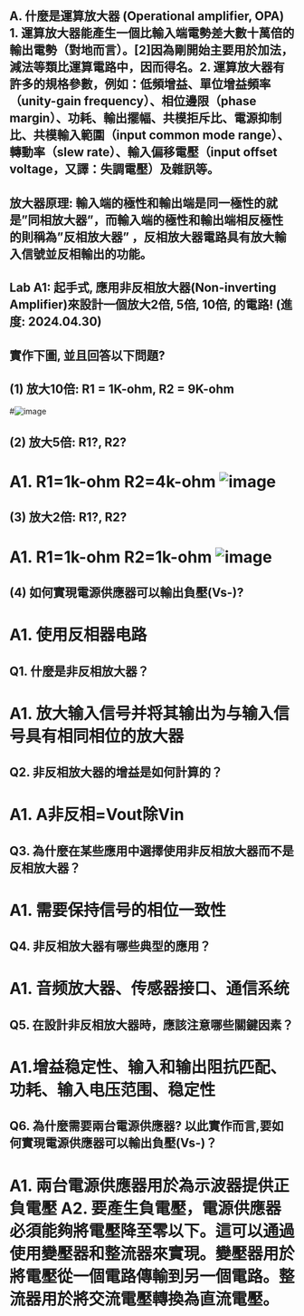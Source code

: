 ## A. 什麼是運算放大器 (Operational amplifier, OPA)    1. 運算放大器能產生一個比輸入端電勢差大數十萬倍的輸出電勢（對地而言）。[2]因為剛開始主要用於加法，減法等類比運算電路中，因而得名。2. 運算放大器有許多的規格參數，例如：低頻增益、單位增益頻率（unity-gain frequency）、相位邊限（phase margin）、功耗、輸出擺幅、共模拒斥比、電源抑制比、共模輸入範圍（input common mode range）、轉動率（slew rate）、輸入偏移電壓（input offset voltage，又譯：失調電壓）及雜訊等。
## 放大器原理: 輸入端的極性和輸出端是同一極性的就是”同相放大器”，而輸入端的極性和輸出端相反極性的則稱為”反相放大器” ，反相放大器電路具有放大輸入信號並反相輸出的功能。

## Lab A1: 起手式, 應用非反相放大器(Non-inverting Amplifier)來設計一個放大2倍, 5倍, 10倍, 的電路!  (進度: 2024.04.30)
## 實作下圖, 並且回答以下問題?
## (1) 放大10倍: R1 = 1K-ohm, R2 = 9K-ohm
#![image](https://github.com/Ethandamnnnn/EC2024/assets/162283778/86c0d3fb-d0fb-458a-8736-3fcc5da47810)
## (2) 放大5倍: R1?, R2?      
# A1.  R1=1k-ohm   R2=4k-ohm   ![image](https://github.com/Ethandamnnnn/EC2024/assets/162283778/f4e6f58e-0e37-433b-a11b-18f6ad223aee)
## (3) 放大2倍: R1?, R2?
# A1. R1=1k-ohm   R2=1k-ohm  ![image](https://github.com/Ethandamnnnn/EC2024/assets/162283778/8e45c26b-3275-41e7-ac60-34a36607ab05)
## (4) 如何實現電源供應器可以輸出負壓(Vs-)?
# A1. 使用反相器电路
## **Q1. 什麼是非反相放大器？**
# A1. 放大输入信号并将其输出为与输入信号具有相同相位的放大器
## **Q2. 非反相放大器的增益是如何計算的？**
# A1. A非反相=Vout除Vin
## **Q3. 為什麼在某些應用中選擇使用非反相放大器而不是反相放大器？**
# A1. 需要保持信号的相位一致性
## **Q4. 非反相放大器有哪些典型的應用？**
# A1. 音频放大器、传感器接口、通信系统
## **Q5. 在設計非反相放大器時，應該注意哪些關鍵因素？**
# A1.增益稳定性、输入和输出阻抗匹配、功耗、输入电压范围、稳定性
## Q6. 為什麼需要兩台電源供應器? 以此實作而言,要如何實現電源供應器可以輸出負壓(Vs-)？
# A1. 兩台電源供應器用於為示波器提供正負電壓  A2. 要產生負電壓，電源供應器必須能夠將電壓降至零以下。這可以通過使用變壓器和整流器來實現。變壓器用於將電壓從一個電路傳輸到另一個電路。整流器用於將交流電壓轉換為直流電壓。
